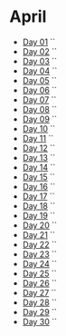# April

- [Day 01](04-01-2016.md) ``
- [Day 02](04-02-2016.md) ``
- [Day 03](04-03-2016.md) ``
- [Day 04](04-04-2016.md) ``
- [Day 05](04-05-2016.md) ``
- [Day 06](04-06-2016.md) ``
- [Day 07](04-07-2016.md) ``
- [Day 08](04-08-2016.md) ``
- [Day 09](04-09-2016.md) ``
- [Day 10](04-10-2016.md) ``
- [Day 11](04-11-2016.md) ``
- [Day 12](04-12-2016.md) ``
- [Day 13](04-13-2016.md) ``
- [Day 14](04-14-2016.md) ``
- [Day 15](04-15-2016.md) ``
- [Day 16](04-16-2016.md) ``
- [Day 17](04-17-2016.md) ``
- [Day 18](04-18-2016.md) ``
- [Day 19](04-19-2016.md) ``
- [Day 20](04-20-2016.md) ``
- [Day 21](04-21-2016.md) ``
- [Day 22](04-22-2016.md) ``
- [Day 23](04-23-2016.md) ``
- [Day 24](04-24-2016.md) ``
- [Day 25](04-25-2016.md) ``
- [Day 26](04-26-2016.md) ``
- [Day 27](04-27-2016.md) ``
- [Day 28](04-28-2016.md) ``
- [Day 29](04-29-2016.md) ``
- [Day 30](04-30-2016.md) ``

